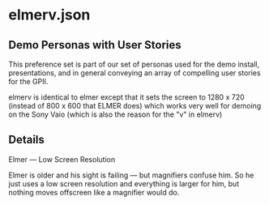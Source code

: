 # elmerv.json

## Demo Personas with User Stories

This preference set is part of our set of personas used for the demo install,
presentations, and in general conveying an array of compelling user stories for
the GPII.

elmerv is identical to elmer except that it sets the screen to 1280 x 720 (instead of  800 x 600 that ELMER does) which works very well for demoing on the Sony Vaio (which is also the reason for the "v" in elmerv)

## Details

Elmer  — Low Screen Resolution

Elmer is older and his sight is failing — but magnifiers confuse him.  So he just uses a low screen resolution and everything is larger for him, but nothing moves offscreen like a magnifier would do.
